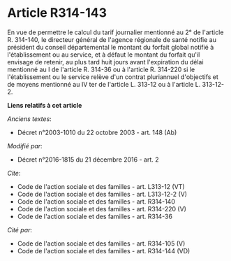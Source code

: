 # Article R314-143

En vue de permettre le calcul du tarif journalier mentionné au 2° de l'article R. 314-140, le directeur général de l'agence
régionale de santé notifie au président du conseil départemental le montant du forfait global notifié à l'établissement ou au
service, et à défaut le montant du forfait qu'il envisage de retenir, au plus tard huit jours avant l'expiration du délai
mentionné au I de l'article R. 314-36 ou à l'article R. 314-220 si le l'établissement ou le service relève d'un contrat
pluriannuel d'objectifs et de moyens mentionné au IV ter de l'article L. 313-12 ou à l'article L. 313-12-2.

**Liens relatifs à cet article**

_Anciens textes_:

  - Décret n°2003-1010 du 22 octobre 2003 - art. 148 (Ab)

_Modifié par_:

  - Décret n°2016-1815 du 21 décembre 2016 - art. 2

_Cite_:

  - Code de l'action sociale et des familles - art. L313-12 (VT)
  - Code de l'action sociale et des familles - art. L313-12-2 (V)
  - Code de l'action sociale et des familles - art. R314-140
  - Code de l'action sociale et des familles - art. R314-220 (V)
  - Code de l'action sociale et des familles - art. R314-36

_Cité par_:

  - Code de l'action sociale et des familles - art. R314-105 (V)
  - Code de l'action sociale et des familles - art. R314-144 (VD)
